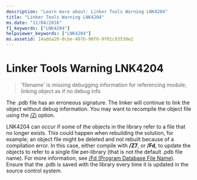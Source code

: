 ```yaml
---
description: "Learn more about: Linker Tools Warning LNK4204"
title: "Linker Tools Warning LNK4204"
ms.date: "11/04/2016"
f1_keywords: ["LNK4204"]
helpviewer_keywords: ["LNK4204"]
ms.assetid: 14adda20-0cbe-407b-90f6-9f81c93530e2
---
```

# Linker Tools Warning LNK4204

> 'filename' is missing debugging information for referencing module; linking object as if no debug info

The .pdb file has an erroneous signature. The linker will continue to link the object without debug information. You may want to recompile the object file using the [/Zi](../../build/reference/z7-zi-zi-debug-information-format.md) option.

LNK4204 can occur if some of the objects in the library refer to a file that no longer exists. This could happen when rebuilding the solution, for example; an object file might be deleted and not rebuilt because of a compilation error. In this case, either compile with **/Z7**, or **/Fd**, to update the objects to refer to a single file per-library (that is not the default .pdb file name).  For more information, see [/Fd (Program Database File Name)](../../build/reference/fd-program-database-file-name.md).  Ensure that the .pdb is saved with the library every time it is updated in the source control system.
